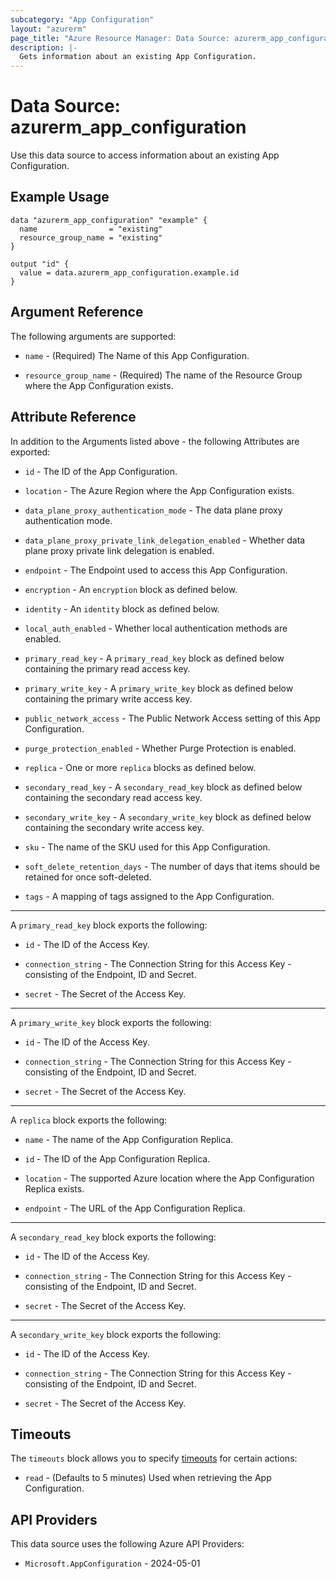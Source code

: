 ```yaml
---
subcategory: "App Configuration"
layout: "azurerm"
page_title: "Azure Resource Manager: Data Source: azurerm_app_configuration"
description: |-
  Gets information about an existing App Configuration.
---
```


# Data Source: azurerm_app_configuration

Use this data source to access information about an existing App Configuration.

## Example Usage

```hcl
data "azurerm_app_configuration" "example" {
  name                = "existing"
  resource_group_name = "existing"
}

output "id" {
  value = data.azurerm_app_configuration.example.id
}
```

## Argument Reference

The following arguments are supported:

* `name` - (Required) The Name of this App Configuration.

* `resource_group_name` - (Required) The name of the Resource Group where the App Configuration exists.

## Attribute Reference

In addition to the Arguments listed above - the following Attributes are exported:

* `id` - The ID of the App Configuration.

* `location` - The Azure Region where the App Configuration exists.

* `data_plane_proxy_authentication_mode` - The data plane proxy authentication mode.

* `data_plane_proxy_private_link_delegation_enabled` - Whether data plane proxy private link delegation is enabled.

* `endpoint` - The Endpoint used to access this App Configuration.

* `encryption` - An `encryption` block as defined below.

* `identity` - An `identity` block as defined below.

* `local_auth_enabled` - Whether local authentication methods are enabled.

* `primary_read_key` - A `primary_read_key` block as defined below containing the primary read access key.

* `primary_write_key` - A `primary_write_key` block as defined below containing the primary write access key.

* `public_network_access` - The Public Network Access setting of this App Configuration.

* `purge_protection_enabled` - Whether Purge Protection is enabled.

* `replica` - One or more `replica` blocks as defined below.

* `secondary_read_key` - A `secondary_read_key` block as defined below containing the secondary read access key.

* `secondary_write_key` - A `secondary_write_key` block as defined below containing the secondary write access key.

* `sku` - The name of the SKU used for this App Configuration.

* `soft_delete_retention_days` - The number of days that items should be retained for once soft-deleted.

* `tags` - A mapping of tags assigned to the App Configuration.

---

A `primary_read_key` block exports the following:

* `id` - The ID of the Access Key.

* `connection_string` - The Connection String for this Access Key - consisting of the Endpoint, ID and Secret.

* `secret` - The Secret of the Access Key.

---

A `primary_write_key` block exports the following:

* `id` - The ID of the Access Key.

* `connection_string` - The Connection String for this Access Key - consisting of the Endpoint, ID and Secret.

* `secret` - The Secret of the Access Key.

---

A `replica` block exports the following:

* `name` - The name of the App Configuration Replica.

* `id` - The ID of the App Configuration Replica.

* `location` - The supported Azure location where the App Configuration Replica exists.

* `endpoint` - The URL of the App Configuration Replica.

---

A `secondary_read_key` block exports the following:

* `id` - The ID of the Access Key.

* `connection_string` - The Connection String for this Access Key - consisting of the Endpoint, ID and Secret.

* `secret` - The Secret of the Access Key.

---

A `secondary_write_key` block exports the following:

* `id` - The ID of the Access Key.

* `connection_string` - The Connection String for this Access Key - consisting of the Endpoint, ID and Secret.

* `secret` - The Secret of the Access Key.

## Timeouts

The `timeouts` block allows you to specify [timeouts](https://developer.hashicorp.com/terraform/language/resources/configure#define-operation-timeouts) for certain actions:

* `read` - (Defaults to 5 minutes) Used when retrieving the App Configuration.

## API Providers
<!-- This section is generated, changes will be overwritten -->
This data source uses the following Azure API Providers:

* `Microsoft.AppConfiguration` - 2024-05-01
